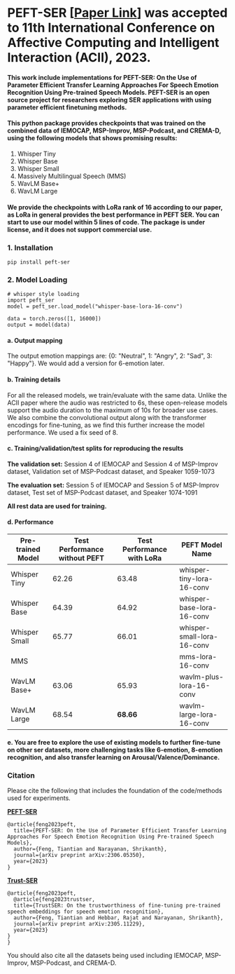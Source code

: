# PEFT-SER [[Paper Link](https://arxiv.org/abs/2306.05350)] was accepted to 11th International Conference on Affective Computing and Intelligent Interaction (ACII), 2023. 

#### This work include implementations for PEFT-SER: On the Use of Parameter Efficient Transfer Learning Approaches For Speech Emotion Recognition Using Pre-trained Speech Models. PEFT-SER is an open source project for researchers exploring SER applications with using parameter efficient finetuning methods.


#### This python package provides checkpoints that was trained on the combined data of IEMOCAP, MSP-Improv, MSP-Podcast, and CREMA-D, using the following models that shows promising results:

1. Whisper Tiny
2. Whisper Base
3. Whisper Small
4. Massively Multilingual Speech (MMS)
5. WavLM Base+
6. WavLM Large


#### We provide the checkpoints with LoRa rank of 16 according to our paper, as LoRa in general provides the best performance in PEFT SER. You can start to use our model within 5 lines of code. The package is under license, and it does not support commercial use.


### 1. Installation
```
pip install peft-ser
```

### 2. Model Loading
```
# whisper style loading
import peft_ser
model = peft_ser.load_model("whisper-base-lora-16-conv")

data = torch.zeros([1, 16000])
output = model(data)
```
#### a. Output mapping
The output emotion mappings are: {0: "Neutral", 1: "Angry", 2: "Sad", 3: "Happy"}. We would add a version for 6-emotion later.

#### b. Training details
For all the released models, we train/evaluate with the same data.  Unlike the ACII paper where the audio was restricted to 6s, these open-release models support the audio duration to the maximum of 10s for broader use cases. We also combine the convolutional output along with the transformer encodings for fine-tuning, as we find this further increase the model performance. We used a fix seed of 8.

#### c. Training/validation/test splits for reproducing the results

**The validation set:** Session 4 of IEMOCAP and Session 4 of MSP-Improv dataset, Validation set of MSP-Podcast dataset, and Speaker 1059-1073

**The evaluation set:** Session 5 of IEMOCAP and Session 5 of MSP-Improv dataset, Test set of MSP-Podcast dataset, and Speaker 1074-1091

**All rest data are used for training.**

#### d. Performance

Pre-trained Model | Test Performance without PEFT | Test Performance with LoRa | PEFT Model Name
|---|---|---|---
Whisper Tiny | 62.26 | 63.48 | whisper-tiny-lora-16-conv 
Whisper Base | 64.39 | 64.92 | whisper-base-lora-16-conv 
Whisper Small | 65.77 | 66.01 | whisper-small-lora-16-conv 
MMS |  |  | mms-lora-16-conv 
WavLM Base+ | 63.06 | 65.93 | wavlm-plus-lora-16-conv 
WavLM Large | 68.54 | **68.66** | wavlm-large-lora-16-conv 

#### e. You are free to explore the use of existing models to further fine-tune on other ser datasets, more challenging tasks like 6-emotion, 8-emotion recognition, and also transfer learning on Arousal/Valence/Dominance.

### Citation

Please cite the following that includes the foundation of the code/methods used for experiments.

**[PEFT-SER](https://arxiv.org/abs/2306.05350)**
```
@article{feng2023peft,
  title={PEFT-SER: On the Use of Parameter Efficient Transfer Learning Approaches For Speech Emotion Recognition Using Pre-trained Speech Models},
  author={Feng, Tiantian and Narayanan, Shrikanth},
  journal={arXiv preprint arXiv:2306.05350},
  year={2023}
}
```
**[Trust-SER](https://arxiv.org/abs/2305.11229)**
```
@article{feng2023peft,
  @article{feng2023trustser,
  title={TrustSER: On the trustworthiness of fine-tuning pre-trained speech embeddings for speech emotion recognition},
  author={Feng, Tiantian and Hebbar, Rajat and Narayanan, Shrikanth},
  journal={arXiv preprint arXiv:2305.11229},
  year={2023}
}
}
```

You should also cite all the datasets being used including IEMOCAP, MSP-Improv, MSP-Podcast, and CREMA-D.

